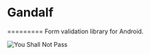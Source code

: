 # Gandalf
=========
Form validation library for Android.

![You Shall Not Pass](http://i.imgur.com/uiGnZHt.jpg)


